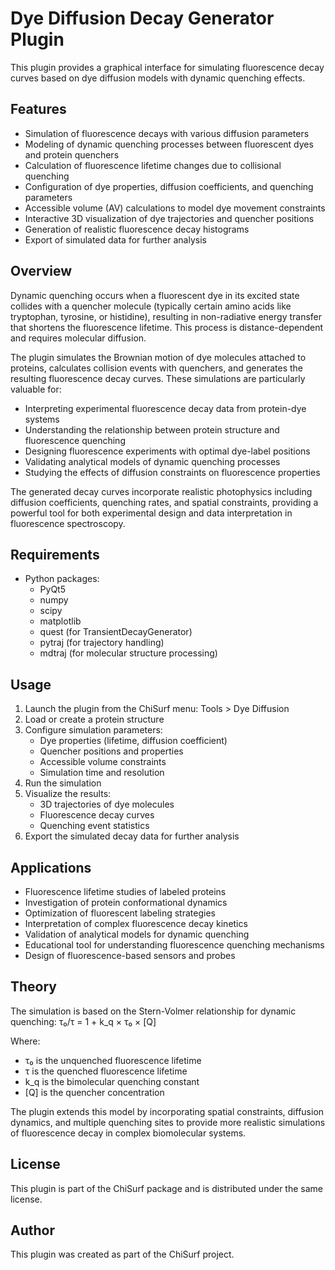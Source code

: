 # Dye Diffusion Decay Generator Plugin

This plugin provides a graphical interface for simulating fluorescence decay curves based on dye diffusion models with dynamic quenching effects.

## Features

- Simulation of fluorescence decays with various diffusion parameters
- Modeling of dynamic quenching processes between fluorescent dyes and protein quenchers
- Calculation of fluorescence lifetime changes due to collisional quenching
- Configuration of dye properties, diffusion coefficients, and quenching parameters
- Accessible volume (AV) calculations to model dye movement constraints
- Interactive 3D visualization of dye trajectories and quencher positions
- Generation of realistic fluorescence decay histograms
- Export of simulated data for further analysis

## Overview

Dynamic quenching occurs when a fluorescent dye in its excited state collides with a quencher molecule (typically certain amino acids like tryptophan, tyrosine, or histidine), resulting in non-radiative energy transfer that shortens the fluorescence lifetime. This process is distance-dependent and requires molecular diffusion.

The plugin simulates the Brownian motion of dye molecules attached to proteins, calculates collision events with quenchers, and generates the resulting fluorescence decay curves. These simulations are particularly valuable for:

- Interpreting experimental fluorescence decay data from protein-dye systems
- Understanding the relationship between protein structure and fluorescence quenching
- Designing fluorescence experiments with optimal dye-label positions
- Validating analytical models of dynamic quenching processes
- Studying the effects of diffusion constraints on fluorescence properties

The generated decay curves incorporate realistic photophysics including diffusion coefficients, quenching rates, and spatial constraints, providing a powerful tool for both experimental design and data interpretation in fluorescence spectroscopy.

## Requirements

- Python packages:
  - PyQt5
  - numpy
  - scipy
  - matplotlib
  - quest (for TransientDecayGenerator)
  - pytraj (for trajectory handling)
  - mdtraj (for molecular structure processing)

## Usage

1. Launch the plugin from the ChiSurf menu: Tools > Dye Diffusion
2. Load or create a protein structure
3. Configure simulation parameters:
   - Dye properties (lifetime, diffusion coefficient)
   - Quencher positions and properties
   - Accessible volume constraints
   - Simulation time and resolution
4. Run the simulation
5. Visualize the results:
   - 3D trajectories of dye molecules
   - Fluorescence decay curves
   - Quenching event statistics
6. Export the simulated decay data for further analysis

## Applications

- Fluorescence lifetime studies of labeled proteins
- Investigation of protein conformational dynamics
- Optimization of fluorescent labeling strategies
- Interpretation of complex fluorescence decay kinetics
- Validation of analytical models for dynamic quenching
- Educational tool for understanding fluorescence quenching mechanisms
- Design of fluorescence-based sensors and probes

## Theory

The simulation is based on the Stern-Volmer relationship for dynamic quenching:
τ₀/τ = 1 + k_q × τ₀ × [Q]

Where:
- τ₀ is the unquenched fluorescence lifetime
- τ is the quenched fluorescence lifetime
- k_q is the bimolecular quenching constant
- [Q] is the quencher concentration

The plugin extends this model by incorporating spatial constraints, diffusion dynamics, and multiple quenching sites to provide more realistic simulations of fluorescence decay in complex biomolecular systems.

## License

This plugin is part of the ChiSurf package and is distributed under the same license.

## Author

This plugin was created as part of the ChiSurf project.